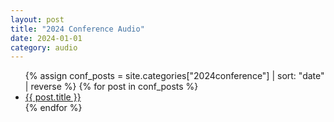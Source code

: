 ```yaml
---
layout: post
title: "2024 Conference Audio"
date: 2024-01-01
category: audio
---
```


<ul>
  {% assign conf_posts = site.categories["2024conference"] | sort: "date" | reverse %}
  {% for post in conf_posts %}
    <li>
      <a href="{{ post.url | relative_url }}">{{ post.title }}</a>
    </li>
  {% endfor %}
</ul>

